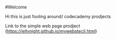 #Welcome

<p>
  Hi this is just fooling around/ codecademy prodjects
</p>

Link to the simple web page prodject (https://jellynight.github.io/mywebstecil.html)
